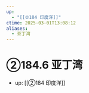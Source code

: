 ```yaml
---
up:
  - "[[②184 印度洋]]"
ctime: 2025-03-01T13:08:12
aliases:
  - 亚丁湾
---
```


# ②184.6 亚丁湾

- up: [[②184 印度洋]]
